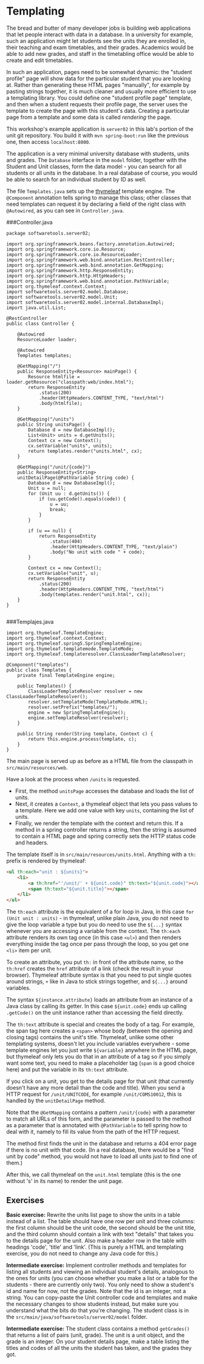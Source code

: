 # Templating

The bread and butter of many developer jobs is building web applications that let people interact with data in a database. In a university for example, such an application might let students see the units they are enrolled in, their teaching and exam timetables, and their grades. Academics would be able to add new grades, and staff in the timetabling office would be able to create and edit timetables.

In such an application, pages need to be somewhat dynamic: the "student profile" page will show data for the particular student that you are looking at. Rather than generating these HTML pages "manually", for example by pasting strings together, it is much cleaner and usually more efficient to use a templating library. You could define one "student profile page" template, and then when a student requests their profile page, the server uses the template to create the page with this student's data. Creating a particular page from a template and some data is called _rendering_ the page.

This workshop's example application is `server02` in this lab's portion of the unit git repository. You build it with `mvn spring-boot:run` like the previous one, then access `localhost:8000`.

The application is a very minimal university database with students, units and grades. The `Database` interface in the `model` folder, together with the Student and Unit classes, form the data model - you can search for all students or all units in the database. In a real database of course, you would be able to search for an individual student by ID as well. 

The file `Templates.java` sets up the [thymeleaf](https://www.thymeleaf.org/) template engine. The `@Component` annotation tells spring to manage this class; other classes that need templates can request it by declaring a field of the right class with `@Autowired`, as you can see in `Controller.java`.

###Controller.java
```
package softwaretools.server02;

import org.springframework.beans.factory.annotation.Autowired;
import org.springframework.core.io.Resource;
import org.springframework.core.io.ResourceLoader;
import org.springframework.web.bind.annotation.RestController;
import org.springframework.web.bind.annotation.GetMapping;
import org.springframework.http.ResponseEntity;
import org.springframework.http.HttpHeaders;
import org.springframework.web.bind.annotation.PathVariable;
import org.thymeleaf.context.Context;
import softwaretools.server02.model.Database;
import softwaretools.server02.model.Unit;
import softwaretools.server02.model.internal.DatabaseImpl;
import java.util.List;

@RestController
public class Controller {

    @Autowired
    ResourceLoader loader;

    @Autowired
    Templates templates;

    @GetMapping("/")
    public ResponseEntity<Resource> mainPage() {
        Resource htmlfile = loader.getResource("classpath:web/index.html");
        return ResponseEntity
            .status(200)
            .header(HttpHeaders.CONTENT_TYPE, "text/html")
            .body(htmlfile);
    }

    @GetMapping("/units")
    public String unitsPage() {
        Database d = new DatabaseImpl();
        List<Unit> units = d.getUnits();
        Context cx = new Context();
        cx.setVariable("units", units);
        return templates.render("units.html", cx);
    }

    @GetMapping("/unit/{code}")
    public ResponseEntity<String>
    unitDetailPage(@PathVariable String code) {
        Database d = new DatabaseImpl();
        Unit u = null;
        for (Unit uu : d.getUnits()) {
            if (uu.getCode().equals(code)) {
                u = uu;
                break;
            }
        }

        if (u == null) {
            return ResponseEntity
                .status(404)
                .header(HttpHeaders.CONTENT_TYPE, "text/plain")
                .body("No unit with code " + code);
        }

        Context cx = new Context();
        cx.setVariable("unit", u);
        return ResponseEntity
            .status(200)
            .header(HttpHeaders.CONTENT_TYPE, "text/html")
            .body(templates.render("unit.html", cx));
    }
}


```
###Templajes.java
```
import org.thymeleaf.TemplateEngine;
import org.thymeleaf.context.Context;
import org.thymeleaf.spring5.SpringTemplateEngine;
import org.thymeleaf.templatemode.TemplateMode;
import org.thymeleaf.templateresolver.ClassLoaderTemplateResolver;

@Component("templates")
public class Templates {
    private final TemplateEngine engine;

    public Templates() {
        ClassLoaderTemplateResolver resolver = new ClassLoaderTemplateResolver();
        resolver.setTemplateMode(TemplateMode.HTML);
        resolver.setPrefix("templates/");
        engine = new SpringTemplateEngine();
        engine.setTemplateResolver(resolver);
    }

    public String render(String template, Context c) {
        return this.engine.process(template, c);
    }
}

```





The main page is served up as before as a HTML file from the classpath in `src/main/resources/web`.

Have a look at the process when `/units` is requested. 
  - First, the method `unitsPage` accesses the database and loads the list of units.
  - Next, it creates a `Context`, a thymeleaf object that lets you pass values to a template. Here we add one value with key `units`, containing the list of units.
  - Finally, we render the template with the context and return this. If a method in a spring controller returns a string, then the string is assumed to contain a HTML page and spring correctly sets the HTTP status code and headers.

The template itself is in `src/main/resources/units.html`. Anything with a `th:` prefix is rendered by thymeleaf:

```html
<ul th:each="unit : ${units}">
    <li>
        <a th:href="'/unit/' + ${unit.code}" th:text="${unit.code}"></a>
        <span th:text="${unit.title}"></span>
    </li>
</ul>
```

The `th:each` attribute is the equivalent of a for loop in Java, in this case `for (Unit unit : units)` - in thymeleaf, unlike plain Java, you do not need to give the loop variable a type but you do need to use the `${...}` syntax whenever you are accessing a variable from the context. The `th:each` attribute renders its own tag once (in this case `<ul>`) and then renders everything inside the tag once per pass through the loop, so you get one `<li>` item per unit.

To create an attribute, you put `th:` in front of the attribute name, so the `th:href` creates the `href` attribute of a link (check the result in your browser). Thymeleaf attribute syntax is that you need to put single quotes around strings, `+` like in Java to stick strings together, and `${...}` around variables. 

The syntax `${instance.attribute}` loads an attribute from an instance of a Java class by calling its getter. In this case `${unit.code}` ends up calling `.getCode()` on the unit instance rather than accessing the field directly.

The `th:text` attribute is special and creates the body of a tag. For example, the span tag here creates a `<span>` whose body (between the opening and closing tags) contains the unit's title. Thymeleaf, unlike some other templating systems, doesn't let you include variables everywhere - some template engines let you just write `${variable}` anywhere in the HTML page, but thymeleaf only lets you do that in an attribute of a tag so if you simply want some text, you need to make a placeholder tag (`span` is a good choice here) and put the variable in its `th:text` attribute.

If you click on a unit, you get to the details page for that unit (that currently doesn't have any more detail than the code and title). When you send a HTTP request for `/unit/UNITCODE`, for example `/unit/COMS10012`, this is handled by the `unitDetailPage` method. 

Note that the `@GetMapping` contains a pattern `/unit/{code}` with a parameter to match all URLs of this form, and the parameter is passed to the method as a parameter that is annotated with `@PathVariable` to tell spring how to deal with it, namely to fill its value from the path of the HTTP request.

The method first finds the unit in the database and returns a 404 error page if there is no unit with that code. (In a real database, there would be a "find unit by code" method, you would not have to load all units just to find one of them.)

After this, we call thymeleaf on the `unit.html` template (this is the one without 's' in its name) to render the unit page.

## Exercises

**Basic exercise:** Rewrite the units list page to show the units in a table instead of a list. The table should have one row per unit and three columns: the first column should be the unit code, the second should be the unit title, and the third column should contain a link with text "details" that takes you to the details page for the unit. Also make a header row in the table with headings 'code', 'title' and 'link'. (This is purely a HTML and templating exercise, you do not need to change any Java code for this.)

**Intermediate exercise:** Implement controller methods and templates for listing all students and viewing an individual student's details, analogous to the ones for units (you can choose whether you make a list or a table for the students - there are currently only two). You only need to show a student's id and name for now, not the grades. Note that the id is an integer, not a string. You can copy-paste the Unit controller code and templates and make the necessary changes to show students instead, but make sure you understand what the bits do that you're changing. The student class is in the `src/main/java/softwaretools/server02/model` folder.

**Intermediate exercise:** The student class contains a method `getGrades()` that returns a list of pairs (unit, grade). The unit is a unit object, and the grade is an integer. On your student details page, make a table listing the titles and codes of all the units the student has taken, and the grades they got. 
